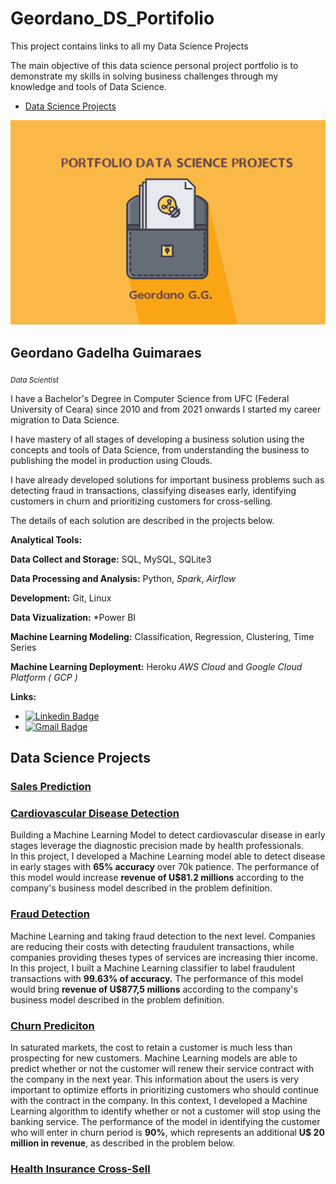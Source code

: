 # Geordano_DS_Portifolio
This project contains links to all my Data Science Projects

The main objective of this data science personal project portfolio is to demonstrate my skills in solving business challenges through my knowledge and tools of Data Science.

- [Data Science Projects](#data-science-projects)

<p align='center'>
    <img src='portifolio.png'>
</p>

## Geordano Gadelha Guimaraes
<sub>*Data Scientist*</sub>

I have a Bachelor's Degree in Computer Science from UFC (Federal University of Ceara) since 2010 and from 2021 onwards I started my career migration to Data Science.

I have mastery of all stages of developing a business solution using the concepts and tools of Data Science, from understanding the business to publishing the model in production using Clouds.

I have already developed solutions for important business problems such as detecting fraud in transactions, classifying diseases early, identifying customers in churn and prioritizing customers for cross-selling.

The details of each solution are described in the projects below.


**Analytical Tools:**

**Data Collect and Storage:** SQL, MySQL, SQLite3

**Data Processing and Analysis:** Python, *Spark*, *Airflow*

**Development:** Git, Linux

**Data Vizualization:** *Power BI

**Machine Learning Modeling:** Classification, Regression, Clustering, Time Series

**Machine Learning Deployment:** Heroku *AWS Cloud* and *Google Cloud Platform ( GCP )*  

**Links:**
* [![Linkedin Badge](https://img.shields.io/badge/-LinkedIn-blue?style=flat&logo=LinkedIn&logoColor=white)](https://www.linkedin.com/in/geordano-gadelha-guimar%C3%A3es-a3354131/)
* [![Gmail Badge](https://img.shields.io/badge/-Gmail-c14438?style=flat-square&logo=Gmail&logoColor=white&link=mailto:geordanogg@gmail.com)](mailto:geordanogg@gmail.com)


## Data Science Projects

### [Sales Prediction]( https://gitlab.com/geordanogg/rossmann_sales_predictions )

### [Cardiovascular Disease Detection]( https://gitlab.com/geordanogg/ )

Building a Machine Learning Model to detect cardiovascular disease in early stages leverage the diagnostic precision made by health professionals.  
In this project, I developed a Machine Learning model able to detect disease in early stages with **65% accuracy** over 70k patience.
The performance of this model would increase **revenue of U$81.2 millions** according to the company's business model described in the problem definition.


### [Fraud Detection]( https://gitlab.com/geordanogg/ ) 

Machine Learning and taking fraud detection to the next level. Companies are reducing their costs with detecting fraudulent transactions, while companies providing theses types of services are increasing thier income.
In this project, I built a Machine Learning classifier to label fraudulent transactions with **99.63% of accuracy.**
The performance of this model would bring **revenue of U$877,5 millions** according to the company's business model described in the problem definition.

### [Churn Prediciton]( https://gitlab.com/geordanogg/ ) 

In saturated markets, the cost to retain a customer is much less than prospecting for new customers. Machine Learning models are able to predict whether or not the customer will renew their service contract with the company in the next year. This information about the users is very important to optimize efforts in prioritizing customers who should continue with the contract in the company.
In this context, I developed a Machine Learning algorithm to identify whether or not a customer will stop using the banking service. The performance of the model in identifying the customer who will enter in churn period is **90%**, which represents an additional **U$ 20 million in revenue**, as described in the problem below.

### [Health Insurance Cross-Sell]( https://gitlab.com/geordanogg/ ) 
